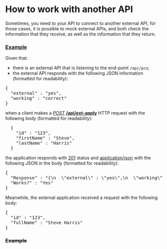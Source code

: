 # How to work with another API

Sometimes, you need to your API to connect to another external API, for
those cases, it is possible to mock external APIs, and both check the
information that they receive, as well as the information that they
return.

### [Example](- "external")

Given that:

* there is an external API that is listening to the end-point 
  `/api/pco`;
* the external API responds with the following JSON information
  (formatted for readability):

<div><pre concordion:execute="setFakeResponse(#TEXT)">{
  "external" : "yes",
  "working" : "correct"
}</pre></div>

when a client makes a _[POST](- "#method")_ **[/api/ext-apply](- "#uri")**
HTTP request with the following body (formatted for readability):

<div>
<pre concordion:execute="#response=http(#method, #uri, #TEXT)">
  {
    "id" : "123",
    "firstName" : "Steve",
    "lastName" : "Harris"
  }
</pre>
</div>

the application responds with [201](- "?=#response.status") status and
[application/json](- "?=#response.contentType") with the following 
JSON in the body (formatted for readability):

<div><pre concordion:assert-equals="#response.body">{
  "Response" : "{\n  \"external\" : \"yes\",\n  \"working\" : \"correct\"\n}",
  "Works?" : "Yes"
}</pre></div>

Meanwhile, the external application received a request with the following
body:

<div><pre concordion:assert-equals="getExternalRequest()">{
  "id" : "123",
  "fullName" : "Steve Harris"
}</pre></div>

### ~~Example~~
